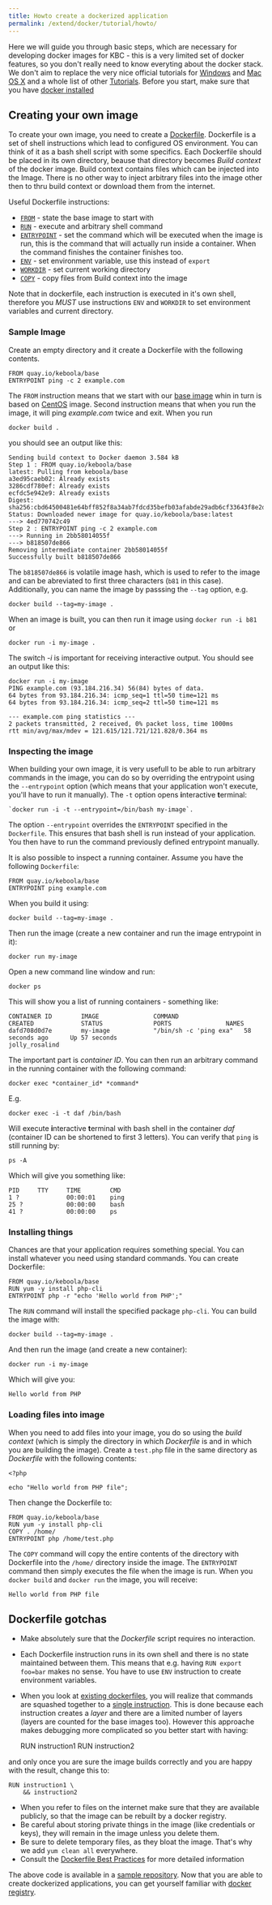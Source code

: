 ```yaml
---
title: Howto create a dockerized application
permalink: /extend/docker/tutorial/howto/
---
```


Here we will guide you through basic steps, which are necessary for developing docker images for 
KBC - this is a very limited set of docker features, so you don't really need to know everyting 
about the docker stack.
We don't aim to replace the very nice official tutorials for
[Windows](https://docs.docker.com/windows/step_one/) and [Mac OS X](https://docs.docker.com/mac/) and 
a whole list of other [Tutorials](https://docs.docker.com/mac/).
Before you start, make sure that you have [docker installed](/extend/docker/tutorial/setup/) 

## Creating your own image
To create your own image, you need to create a [Dockerfile](https://docs.docker.com/engine/reference/builder/). 
Dockerfile is a set of shell instructions which lead to configured OS environment. You can think of it as a 
bash shell script with some specifics. Each Dockerfile should be placed in its own directory, beause that directory 
becomes *Build context* of the docker image. Build context contains files which can be injected into the 
Image. There is no other way to inject arbitrary files into the image other then to thru build 
context or download them from the internet.

Useful Dockerfile instructions:
- [`FROM`](https://docs.docker.com/engine/reference/builder/#from) - state the base image to start with
- [`RUN`](https://docs.docker.com/engine/reference/builder/#run) - execute and arbitrary shell command
- [`ENTRYPOINT`](https://docs.docker.com/engine/reference/builder/#entrypoint) - set the command which 
will be executed when the image is run, this is the command that will actually run inside a container.
 When the command finishes the container finishes too.
- [`ENV`](https://docs.docker.com/engine/reference/builder/#env) - set environment variable, use this instead of `export`
- [`WORKDIR`](https://docs.docker.com/engine/reference/builder/#workdir) - set current working directory
- [`COPY`](https://docs.docker.com/engine/reference/builder/#copy) - copy files from Build context into the image

Note that in dockerfile, each instruction is executed in it's own shell, therefore you *MUST* use instructions
`ENV` and `WORKDIR` to set environment variables and current directory.

### Sample Image
Create an empty directory and it create a Dockerfile with the following contents.

    FROM quay.io/keboola/base
    ENTRYPOINT ping -c 2 example.com

The `FROM` instruction means that we start with our [base image](https://quay.io/repository/keboola/base)
whin in turn is based on [CentOS](https://hub.docker.com/_/centos/) image. 
Second instruction means that when you run the image, it will ping _example.com_ twice and exit. 
When you run
 
    docker build .
    
you should see an output like this:

    Sending build context to Docker daemon 3.584 kB
    Step 1 : FROM quay.io/keboola/base
    latest: Pulling from keboola/base
    a3ed95caeb02: Already exists
    3286cdf780ef: Already exists
    ecfdc5e942e9: Already exists
    Digest: sha256:cbd64500481e64bff852f8a34ab7fdcd35befb03afabde29adb6cf33643f8e2d
    Status: Downloaded newer image for quay.io/keboola/base:latest
    ---> 4ed770742c49
    Step 2 : ENTRYPOINT ping -c 2 example.com
    ---> Running in 2bb58014055f
    ---> b818507de866
    Removing intermediate container 2bb58014055f
    Successfully built b818507de866

The `b818507de866` is volatile image hash, which is used to refer to the image and can be abreviated to first three 
characters (`b81` in this case).
Additionally, you can name the image by passsing the `--tag` option, e.g. 

    docker build --tag=my-image .

When an image is built, you can then run it image using `docker run -i b81` or 

    docker run -i my-image . 
     
The switch _-i_ is important for receiving interactive output. You should see an output like this:

    docker run -i my-image
    PING example.com (93.184.216.34) 56(84) bytes of data.
    64 bytes from 93.184.216.34: icmp_seq=1 ttl=50 time=121 ms
    64 bytes from 93.184.216.34: icmp_seq=2 ttl=50 time=121 ms

    --- example.com ping statistics ---
    2 packets transmitted, 2 received, 0% packet loss, time 1000ms
    rtt min/avg/max/mdev = 121.615/121.721/121.828/0.364 ms

### Inspecting the image
When building your own image, it is very usefull to be able
to run arbitrary commands in the image, you can do so by overriding the entrypoint using the `--entrypoint` 
option (which means that your application won't execute, you'll have to run it manually). The `-t`
option opens **i**nteractive **t**erminal: 

    `docker run -i -t --entrypoint=/bin/bash my-image`.

The option `--entrypoint` overrides the `ENTRYPOINT` specified in the `Dockerfile`. This ensures that 
bash shell is run instead of your application. You then have to run the command previously defined
entrypoint manually. 

It is also possible to inspect a running container. Assume you have the following `Dockerfile`:

    FROM quay.io/keboola/base
    ENTRYPOINT ping example.com
 
When you build it using:
    
    docker build --tag=my-image .
    
Then run the image (create a new container and run the image entrypoint in it):

    docker run my-image
    
Open a new command line window and run:

    docker ps
    
This will show you a list of running containers - something like:

    CONTAINER ID        IMAGE               COMMAND                  CREATED             STATUS              PORTS               NAMES
    dafd708d0d7e        my-image            "/bin/sh -c 'ping exa"   58 seconds ago      Up 57 seconds                           jolly_rosalind

The important part is *container ID*. You can then run an arbitrary command in the running container with
the following command:

    docker exec *container_id* *command*

E.g.

    docker exec -i -t daf /bin/bash

Will execute **i**nteractive **t**erminal with bash shell in the container *daf* (container ID can 
be shortened to first 3 letters). You can verify that `ping` is still running by: 

    ps -A
    
Which will give you something like:
    
    PID     TTY     TIME        CMD
    1 ?             00:00:01    ping
    25 ?            00:00:00    bash
    41 ?            00:00:00    ps
   

### Installing things
Chances are that your application requires something special. You can install whatever you need
using standard commands. You can create Dockerfile:

    FROM quay.io/keboola/base
    RUN yum -y install php-cli
    ENTRYPOINT php -r "echo 'Hello world from PHP';"

The `RUN` command will install the specified package `php-cli`. You can build the image with:

    docker build --tag=my-image . 
    
And then run the image (and create a new container):

    docker run -i my-image

Which will give you:
    
    Hello world from PHP


### Loading files into image 
When you need to add files into your image, you do so using the *build context* (which is simply
the directory in which *Dockerfile* is and in which you are building the image). Create a `test.php`
file in the same directory as *Dockerfile* with the following contents: 

    <?php

    echo "Hello world from PHP file";

Then change the Dockerfile to:

    FROM quay.io/keboola/base
    RUN yum -y install php-cli
    COPY . /home/
    ENTRYPOINT php /home/test.php

The `COPY` command will copy the entire contents of the directory with Dockerfile into the `/home/`
directory inside the image. The `ENTRYPOINT` command then simply executes the file when the image 
is run. When you `docker build` and `docker run` the image, you will receive:

    Hello world from PHP file


## Dockerfile gotchas
- Make absolutely sure that the *Dockerfile* script requires no interaction.
- Each Dockerfile instruction runs in its own shell and there is no state maintained between them. 
This means that e.g. having `RUN export foo=bar` makes no sense. You have to use `ENV` instruction
to create environment variables.
- When you look at [existing dockerfiles](https://github.com/keboola/docker-base-php70/blob/master/Dockerfile), 
you will realize that commands are squashed together 
to a [single instruction](https://github.com/keboola/docker-base-php70/blob/master/Dockerfile#L9). This is 
done because each instruction creates a *layer* and there are a limited number of layers (layers are counted for the base 
images too). However this approache makes debugging more complicated so you better start with having:

    RUN instruction1
    RUN instruction2

and only once you are sure the image builds correctly and you are happy with the result, change this to:

    RUN instruction1 \
        && instruction2

- When you refer to files on the internet make sure that they are available publicly, so that the image can be 
rebuilt by a docker registry.
- Be careful about storing private things in the image (like credentials or keys), they will remain in 
the image unless you delete them.
- Be sure to delete temporary files, as they bloat the image. That's why we add `yum clean all` everywhere.
- Consult 
the [Dockerfile Best Practices](https://docs.docker.com/engine/userguide/eng-image/dockerfile_best-practices/) 
for more detailed information 

The above code is available in a [sample repository](https://github.com/keboola/docs-docker-example-image).
Now that you are able to create dockerized applications, you can get yourself familiar with
[docker registry](/extend/docker/tutorial/automated-build). 
